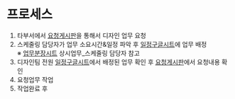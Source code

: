 # 프로세스
1. 타부서에서 [요청게시판](http://work.lscompany-coupon.com/)을 통해서 디자인 업무 요청
2. 스케줄링 담당자가 업무 소요시간&일정 파악 후
[일정구글시트](https://docs.google.com/spreadsheets/d/1rHARTIaFVUQlFAh0GmrXYGwDzV5gOzs2rCFk7EjV1uU/edit#gid=434564153)에 업무 배정<br>
※ [업무분장시트](https://docs.google.com/spreadsheets/d/1A_iw88-1RcclGiQVHPUdKOP9h4LgGefALckfxSZkQr8/edit#gid=289751206) 상시업무_스케줄링 담당자 참고
3. 디자인팀 전원 [일정구글시트](https://docs.google.com/spreadsheets/d/1rHARTIaFVUQlFAh0GmrXYGwDzV5gOzs2rCFk7EjV1uU/edit#gid=434564153)에서
   배정된 업무 확인 후 [요청게시판](http://work.lscompany-coupon.com/)에서 요청내용 확인
4. 요청업무 작업
5. 작업완료 후
